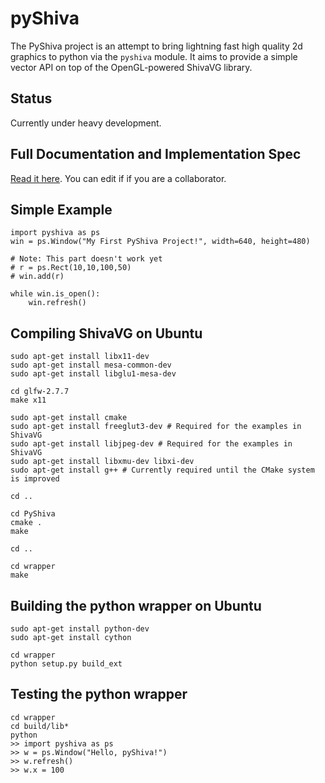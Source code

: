 pyShiva
=======

The PyShiva project is an attempt to bring lightning fast high quality 2d graphics to python via the `pyshiva` module.
It aims to provide a simple vector API on top of the OpenGL-powered ShivaVG library.

Status
-------
Currently under heavy development.


Full Documentation and Implementation Spec
-------------------------------------------
[Read it here](https://docs.google.com/document/d/1qF8y-nfQE38GGET-e_7vlTTwCGvvnqZUdMKl-cHi_js/edit). You can edit if if you are a collaborator.

Simple Example
---------------

	import pyshiva as ps
	win = ps.Window("My First PyShiva Project!", width=640, height=480)
	
	# Note: This part doesn't work yet
	# r = ps.Rect(10,10,100,50)
	# win.add(r)

	while win.is_open():
		win.refresh()

Compiling ShivaVG on Ubuntu
----------------------------
	sudo apt-get install libx11-dev
	sudo apt-get install mesa-common-dev
	sudo apt-get install libglu1-mesa-dev

	cd glfw-2.7.7
	make x11

	sudo apt-get install cmake
	sudo apt-get install freeglut3-dev # Required for the examples in ShivaVG
	sudo apt-get install libjpeg-dev # Required for the examples in ShivaVG
	sudo apt-get install libxmu-dev libxi-dev
	sudo apt-get install g++ # Currently required until the CMake system is improved

	cd ..

	cd PyShiva
	cmake .
	make

	cd ..

	cd wrapper
	make

Building the python wrapper on Ubuntu
--------------------------------------
	sudo apt-get install python-dev
	sudo apt-get install cython

	cd wrapper
	python setup.py build_ext


Testing the python wrapper
------------------------------------
	cd wrapper
	cd build/lib*
	python
	>> import pyshiva as ps
	>> w = ps.Window("Hello, pyShiva!")
	>> w.refresh()
	>> w.x = 100